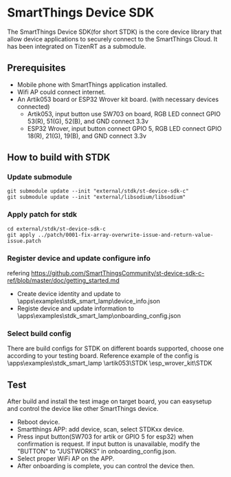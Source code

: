 # SmartThings Device SDK

The SmartThings Device SDK(for short STDK) is the core device library that allow device applications to securely connect to the SmartThings Cloud. 
It has been integrated on TizenRT as a submodule. 

## Prerequisites

- Mobile phone with SmartThings application installed.
- Wifi AP could connect internet.
- An Artik053 board or ESP32 Wrover kit board. (with necessary devices connected)
  * Artik053, input button use SW703 on board, RGB LED connect GPIO 53(R), 51(G), 52(B), and GND connect 3.3v
  * ESP32 Wrover, input button connect GPIO 5, RGB LED connect GPIO 18(R), 21(G), 19(B), and GND connect 3.3v

## How to build with STDK

### Update submodule
```shell
git submodule update --init "external/stdk/st-device-sdk-c"
git submodule update --init "external/libsodium/libsodium"
```

### Apply patch for stdk
```shell
cd external/stdk/st-device-sdk-c
git apply ../patch/0001-fix-array-overwrite-issue-and-return-value-issue.patch
```

### Register device and update configure info
refering https://github.com/SmartThingsCommunity/st-device-sdk-c-ref/blob/master/doc/getting_started.md 

- Create device identity and update to \apps\examples\stdk_smart_lamp\device_info.json
- Registe device and update information to \apps\examples\stdk_smart_lamp\onboarding_config.json

### Select build config
There are build configs for STDK on different boards supported, choose one according to your testing board.
Reference example of the config is \apps\examples\stdk_smart_lamp
\artik053\STDK
\esp_wrover_kit\STDK

## Test

After build and install the test image on target board, you can easysetup and control the device like other SmartThings device.
- Reboot device.
- Smartthings APP: add device, scan, select STDKxx device.
- Press input button(SW703 for artik or GPIO 5 for esp32) when confirmation is request.
  If input button is unavailable, modify the "BUTTON" to "JUSTWORKS" in onboarding_config.json.
- Select proper WiFi AP on the APP.
- After onboarding is complete, you can control the device then.
